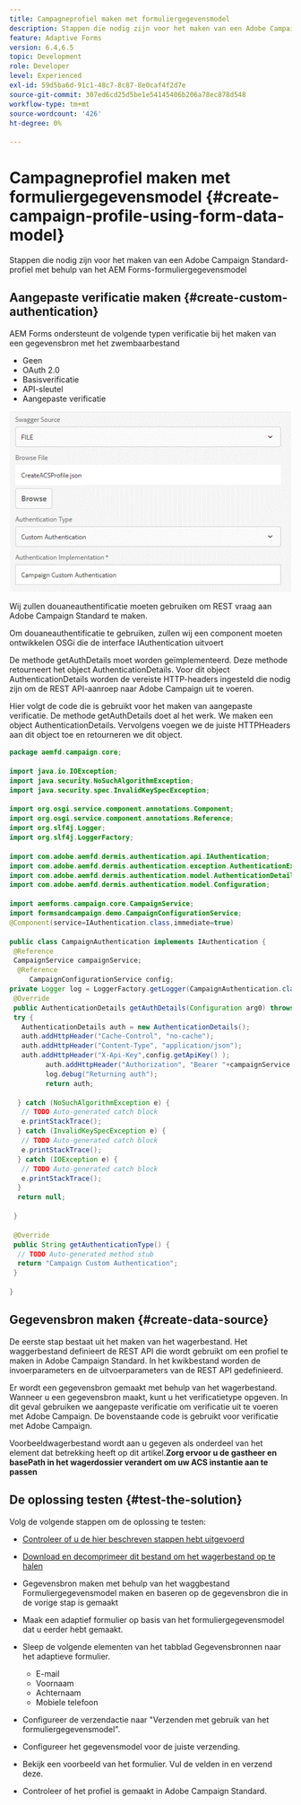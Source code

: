 ```yaml
---
title: Campagneprofiel maken met formuliergegevensmodel
description: Stappen die nodig zijn voor het maken van een Adobe Campaign Standard-profiel met behulp van het AEM Forms-formuliergegevensmodel
feature: Adaptive Forms
version: 6.4,6.5
topic: Development
role: Developer
level: Experienced
exl-id: 59d5ba6d-91c1-48c7-8c87-8e0caf4f2d7e
source-git-commit: 307ed6cd25d5be1e54145406b206a78ec878d548
workflow-type: tm+mt
source-wordcount: '426'
ht-degree: 0%

---
```


# Campagneprofiel maken met formuliergegevensmodel {#create-campaign-profile-using-form-data-model}

Stappen die nodig zijn voor het maken van een Adobe Campaign Standard-profiel met behulp van het AEM Forms-formuliergegevensmodel

## Aangepaste verificatie maken {#create-custom-authentication}

AEM Forms ondersteunt de volgende typen verificatie bij het maken van een gegevensbron met het zwembaarbestand

* Geen
* OAuth 2.0
* Basisverificatie
* API-sleutel
* Aangepaste verificatie

![campagne](assets/campaignfdm.gif)

Wij zullen douaneauthentificatie moeten gebruiken om REST vraag aan Adobe Campaign Standard te maken.

Om douaneauthentificatie te gebruiken, zullen wij een component moeten ontwikkelen OSGi die de interface IAuthentication uitvoert

De methode getAuthDetails moet worden geïmplementeerd. Deze methode retourneert het object AuthenticationDetails. Voor dit object AuthenticationDetails worden de vereiste HTTP-headers ingesteld die nodig zijn om de REST API-aanroep naar Adobe Campaign uit te voeren.

Hier volgt de code die is gebruikt voor het maken van aangepaste verificatie. De methode getAuthDetails doet al het werk. We maken een object AuthenticationDetails. Vervolgens voegen we de juiste HTTPHeaders aan dit object toe en retourneren we dit object.

```java
package aemfd.campaign.core;

import java.io.IOException;
import java.security.NoSuchAlgorithmException;
import java.security.spec.InvalidKeySpecException;

import org.osgi.service.component.annotations.Component;
import org.osgi.service.component.annotations.Reference;
import org.slf4j.Logger;
import org.slf4j.LoggerFactory;

import com.adobe.aemfd.dermis.authentication.api.IAuthentication;
import com.adobe.aemfd.dermis.authentication.exception.AuthenticationException;
import com.adobe.aemfd.dermis.authentication.model.AuthenticationDetails;
import com.adobe.aemfd.dermis.authentication.model.Configuration;

import aemforms.campaign.core.CampaignService;
import formsandcampaign.demo.CampaignConfigurationService;
@Component(service=IAuthentication.class,immediate=true)

public class CampaignAuthentication implements IAuthentication {
 @Reference
 CampaignService campaignService;
  @Reference
     CampaignConfigurationService config;
private Logger log = LoggerFactory.getLogger(CampaignAuthentication.class);
 @Override
 public AuthenticationDetails getAuthDetails(Configuration arg0) throws AuthenticationException {
 try {
   AuthenticationDetails auth = new AuthenticationDetails();
   auth.addHttpHeader("Cache-Control", "no-cache");
   auth.addHttpHeader("Content-Type", "application/json");
   auth.addHttpHeader("X-Api-Key",config.getApiKey() );
         auth.addHttpHeader("Authorization", "Bearer "+campaignService.getAccessToken());
         log.debug("Returning auth");
         return auth;
   
  } catch (NoSuchAlgorithmException e) {
   // TODO Auto-generated catch block
   e.printStackTrace();
  } catch (InvalidKeySpecException e) {
   // TODO Auto-generated catch block
   e.printStackTrace();
  } catch (IOException e) {
   // TODO Auto-generated catch block
   e.printStackTrace();
  }
  return null;
  
 }

 @Override
 public String getAuthenticationType() {
  // TODO Auto-generated method stub
  return "Campaign Custom Authentication";
 }

}
```

## Gegevensbron maken {#create-data-source}

De eerste stap bestaat uit het maken van het wagerbestand. Het waggerbestand definieert de REST API die wordt gebruikt om een profiel te maken in Adobe Campaign Standard. In het kwikbestand worden de invoerparameters en de uitvoerparameters van de REST API gedefinieerd.

Er wordt een gegevensbron gemaakt met behulp van het wagerbestand. Wanneer u een gegevensbron maakt, kunt u het verificatietype opgeven. In dit geval gebruiken we aangepaste verificatie om verificatie uit te voeren met Adobe Campaign. De bovenstaande code is gebruikt voor verificatie met Adobe Campaign.

Voorbeeldwagerbestand wordt aan u gegeven als onderdeel van het element dat betrekking heeft op dit artikel.**Zorg ervoor u de gastheer en basePath in het wagerdossier verandert om uw ACS instantie aan te passen**

## De oplossing testen {#test-the-solution}

Volg de volgende stappen om de oplossing te testen:
* [Controleer of u de hier beschreven stappen hebt uitgevoerd](aem-forms-with-campaign-standard-getting-started-tutorial.md)
* [Download en decomprimeer dit bestand om het wagerbestand op te halen](assets/create-acs-profile-swagger-file.zip)
* Gegevensbron maken met behulp van het waggbestand Formuliergegevensmodel maken en baseren op de gegevensbron die in de vorige stap is gemaakt
* Maak een adaptief formulier op basis van het formuliergegevensmodel dat u eerder hebt gemaakt.
* Sleep de volgende elementen van het tabblad Gegevensbronnen naar het adaptieve formulier.

   * E-mail
   * Voornaam
   * Achternaam
   * Mobiele telefoon

* Configureer de verzendactie naar &quot;Verzenden met gebruik van het formuliergegevensmodel&quot;.
* Configureer het gegevensmodel voor de juiste verzending.
* Bekijk een voorbeeld van het formulier. Vul de velden in en verzend deze.
* Controleer of het profiel is gemaakt in Adobe Campaign Standard.
